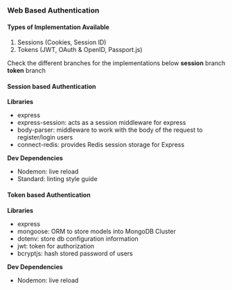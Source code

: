 ### Web Based Authentication
#### Types of Implementation Available
1. Sessions (Cookies, Session ID)
2. Tokens (JWT, OAuth & OpenID, Passport.js)

Check the different branches for the implementations below
**session** branch
**token** branch

#### Session based Authentication
**Libraries**
- express
- express-session: acts as a session middleware for express
- body-parser: middleware to work with the body of the request to register/login users
- connect-redis: provides Redis session storage for Express

**Dev Dependencies**
- Nodemon: live reload
- Standard: linting style guide

#### Token based Authentication
**Libraries**
- express
- mongoose: ORM to store models into MongoDB Cluster
- dotenv: store db configuration information
- jwt: token for authorization
- bcryptjs: hash stored password of users

**Dev Dependencies**
- Nodemon: live reload